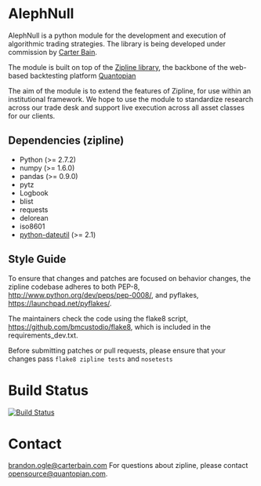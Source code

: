 AlephNull
=======
AlephNull is a python module for the development
and execution of algorithmic trading strategies.
The library is being developed under commission
by [Carter Bain](carterbain.com). 

The module is built on top of the [Zipline library](https://github.com/quantopian/zipline), 
the backbone of the web-based backtesting
platform [Quantopian](https://www.quantopian.com) 

The aim of the module is to extend the features
of Zipline, for use within an institutional framework. 
We hope to use the module to standardize research across 
our trade desk and support live execution across all 
asset classes for our clients. 

Dependencies (zipline)
------------

* Python (>= 2.7.2)
* numpy (>= 1.6.0)
* pandas (>= 0.9.0)
* pytz
* Logbook
* blist
* requests
* delorean
* iso8601
* [python-dateutil](https://pypi.python.org/pypi/python-dateutil) (>= 2.1)

Style Guide
------------

To ensure that changes and patches are focused on behavior changes,
the zipline codebase adheres to both PEP-8,
<http://www.python.org/dev/peps/pep-0008/>, and pyflakes,
<https://launchpad.net/pyflakes/>.

The maintainers check the code using the flake8 script,
<https://github.com/bmcustodio/flake8>, which is included in the
requirements_dev.txt.

Before submitting patches or pull requests, please ensure that your
changes pass ```flake8 zipline tests``` and ```nosetests```

Build Status
============

[![Build Status](https://travis-ci.org/quantopian/zipline.png)](https://travis-ci.org/quantopian/zipline)

Contact
=======
brandon.ogle@carterbain.com
For questions about zipline, please contact <opensource@quantopian.com>.

